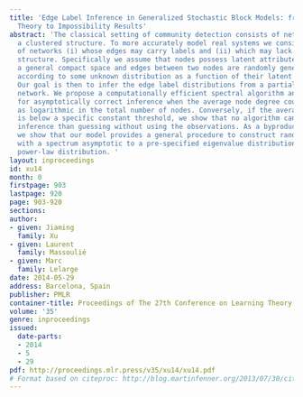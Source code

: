 ```yaml
---
title: 'Edge Label Inference in Generalized Stochastic Block Models: from Spectral
  Theory to Impossibility Results'
abstract: 'The classical setting of community detection consists of networks exhibiting
  a clustered structure. To more accurately model real systems we consider a class
  of networks (i) whose edges may carry labels and (ii) which may lack a clustered
  structure. Specifically we assume that nodes possess latent attributes drawn from
  a general compact space and edges between two nodes are randomly generated and labeled
  according to some unknown distribution as a function of their latent attributes.
  Our goal is then to infer the edge label distributions from a partially observed
  network. We propose a computationally efficient spectral algorithm and show it allows
  for asymptotically correct inference when the average node degree could be as low
  as logarithmic in the total number of nodes. Conversely, if the average node degree
  is below a specific constant threshold, we show that no algorithm can achieve better
  inference than guessing without using the observations. As a byproduct of our analysis,
  we show that our model provides a general procedure to construct random graph models
  with a spectrum asymptotic to a pre-specified eigenvalue distribution such as a
  power-law distribution. '
layout: inproceedings
id: xu14
month: 0
firstpage: 903
lastpage: 920
page: 903-920
sections: 
author:
- given: Jiaming
  family: Xu
- given: Laurent
  family: Massoulié
- given: Marc
  family: Lelarge
date: 2014-05-29
address: Barcelona, Spain
publisher: PMLR
container-title: Proceedings of The 27th Conference on Learning Theory
volume: '35'
genre: inproceedings
issued:
  date-parts:
  - 2014
  - 5
  - 29
pdf: http://proceedings.mlr.press/v35/xu14/xu14.pdf
# Format based on citeproc: http://blog.martinfenner.org/2013/07/30/citeproc-yaml-for-bibliographies/
---
```

